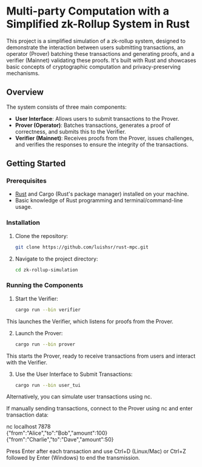 # Multi-party Computation with a Simplified zk-Rollup System in Rust

This project is a simplified simulation of a zk-rollup system, designed to demonstrate the interaction between users submitting transactions, an operator (Prover) batching these transactions and generating proofs, and a verifier (Mainnet) validating these proofs. It's built with Rust and showcases basic concepts of cryptographic computation and privacy-preserving mechanisms.

## Overview

The system consists of three main components:

- **User Interface**: Allows users to submit transactions to the Prover.
- **Prover (Operator)**: Batches transactions, generates a proof of correctness, and submits this to the Verifier.
- **Verifier (Mainnet)**: Receives proofs from the Prover, issues challenges, and verifies the responses to ensure the integrity of the transactions.

## Getting Started

### Prerequisites

- [Rust](https://www.rust-lang.org/tools/install) and Cargo (Rust's package manager) installed on your machine.
- Basic knowledge of Rust programming and terminal/command-line usage.

### Installation

1. Clone the repository:
   ```bash
   git clone https://github.com/luishsr/rust-mpc.git


2. Navigate to the project directory:
    ```bash
    cd zk-rollup-simulation

### Running the Components

1. Start the Verifier:
    ```bash
    cargo run --bin verifier

This launches the Verifier, which listens for proofs from the Prover.

2. Launch the Prover:

    ```bash
    cargo run --bin prover

This starts the Prover, ready to receive transactions from users and interact with the Verifier.

3. Use the User Interface to Submit Transactions:
    ```bash
    cargo run --bin user_tui

Alternatively, you can simulate user transactions using nc.

If manually sending transactions, connect to the Prover using nc and enter transaction data:

nc localhost 7878  
{"from":"Alice","to":"Bob","amount":100}  
{"from":"Charlie","to":"Dave","amount":50}

Press Enter after each transaction and use Ctrl+D (Linux/Mac) or Ctrl+Z followed by Enter (Windows) to end the transmission.
